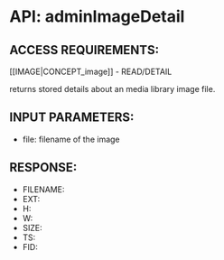 # API: adminImageDetail


## ACCESS REQUIREMENTS: ##
[[IMAGE|CONCEPT_image]] - READ/DETAIL


returns stored details about an media library image file.

## INPUT PARAMETERS: ##
  * file: filename of the image

## RESPONSE: ##
  * FILENAME: 
  * EXT: 
  * H: 
  * W: 
  * SIZE: 
  * TS: 
  * FID: 
